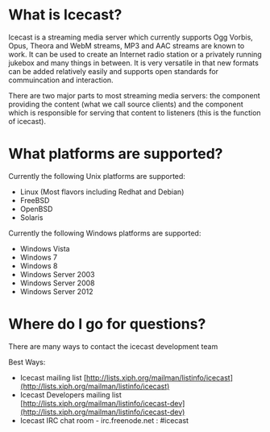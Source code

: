 # What is Icecast?
Icecast is a streaming media server which currently supports Ogg Vorbis, Opus, Theora and WebM streams, MP3 and AAC streams are known to work. It can be used to create an Internet radio station or a privately running jukebox and many things in between. It is very versatile in that new formats can be added relatively easily and supports open standards for commuincation and interaction.

There are two major parts to most streaming media servers: the component providing the content (what we call source clients) and the component which is responsible for serving that content to listeners (this is the function of icecast).


# What platforms are supported?
Currently the following Unix platforms are supported:

-	Linux (Most flavors including Redhat and Debian)
-	FreeBSD
-	OpenBSD
-	Solaris

Currently the following Windows platforms are supported:

-	Windows Vista
-	Windows 7
-	Windows 8
-	Windows Server 2003
-	Windows Server 2008
-	Windows Server 2012


# Where do I go for questions?
There are many ways to contact the icecast development team

Best Ways:

-	Icecast mailing list [http://lists.xiph.org/mailman/listinfo/icecast](http://lists.xiph.org/mailman/listinfo/icecast)
-	Icecast Developers mailing list [http://lists.xiph.org/mailman/listinfo/icecast-dev](http://lists.xiph.org/mailman/listinfo/icecast-dev)
-	Icecast IRC chat room - irc.freenode.net : #icecast

